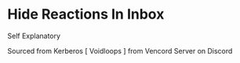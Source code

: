 # Hide Reactions In Inbox

Self Explanatory

Sourced from Kerberos [ Voidloops ] from Vencord Server on Discord

